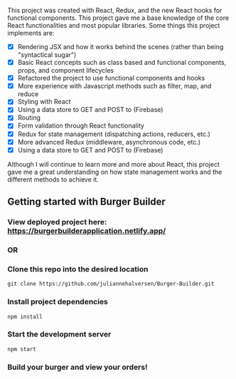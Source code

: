 This project was created with React, Redux, and the new React hooks for functional components. This project gave me a base knowledge of the core React functionalities and most popular libraries. Some things this project implements are:

- [x] Rendering JSX and how it works behind the scenes (rather than being "syntactical sugar")
- [x] Basic React concepts such as class based and functional components, props, and component lifecycles
- [x] Refactored the project to use functional components and hooks
- [x] More experience with Javascript methods such as filter, map, and reduce
- [x] Styling with React 
- [x] Using a data store to GET and POST to (Firebase)
- [x] Routing
- [x] Form validation through React functionality
- [x] Redux for state management (dispatching actions, reducers, etc.)
- [x] More advanced Redux (middleware, asynchronous code, etc.)
- [x] Using a data store to GET and POST to (Firebase)

Although I will continue to learn more and more about React, this project gave me a great understanding on how state management works and the different methods to achieve it. 

## Getting started with Burger Builder

### View deployed project here: https://burgerbuilderapplication.netlify.app/

### OR

### Clone this repo into the desired location

```
git clone https://github.com/juliannehalversen/Burger-Builder.git
```
### Install project dependencies

```
npm install
```

### Start the development server

```
npm start
```

### Build your burger and view your orders!
